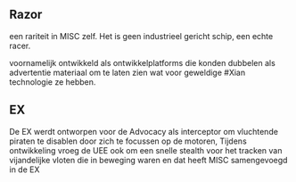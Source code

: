 ## Razor

een rariteit in MISC zelf. Het is geen industrieel gericht schip, een echte racer.

voornamelijk ontwikkeld als ontwikkelplatforms die konden dubbelen als advertentie materiaal om te laten zien wat voor geweldige #Xian technologie ze hebben.

## EX

De EX werdt ontworpen voor de Advocacy als interceptor om vluchtende piraten te disablen door zich te focussen op de motoren, Tijdens ontwikkeling vroeg de UEE ook om een snelle stealth voor het tracken van vijandelijke vloten die in beweging waren en dat heeft MISC samengevoegd in de EX